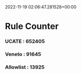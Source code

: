 2022-11-19 02:06:47.281528+00:00
# Rule Counter 
 ### UCATE : 652405

 ### Veneto : 91645

 ### Allowlist : 13925